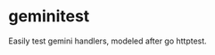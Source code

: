 <!--
SPDX-FileCopyrightText: © 2022 Jade Meskill <iamruinous@ruinous.social>

SPDX-License-Identifier: MIT
-->

# geminitest

Easily test gemini handlers, modeled after go httptest.
